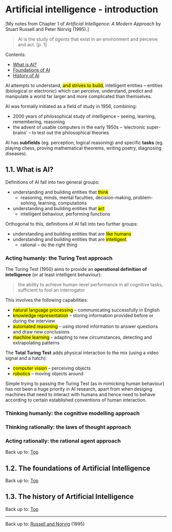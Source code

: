 # Artificial intelligence - introduction

\[My notes from Chapter 1 of *Artificial Intelligence: A Modern Approach* by Stuart Russell and Peter Norvig (1995).\]

> AI is the study of *agents* that exist in an environment and perceive and act. [p. 1]

Contents:
- [What is AI?](#11-what-is-ai)
- [Foundations of AI](#12-the-foundations-of-artificial-intelligence)
- [History of AI](#13-the-history-of-artificial-intelligence)

AI attempts to understand, <mark>and strives to build</mark>, intelligent entities – entities (biological or electronic) which can perceive, understand, predict and manipulate a world far larger and more complicated than themselves.

AI was formally initiated as a field of study in 1956, combining:
- 2000 years of philosophical study of intelligence – seeing, learning, remembering, reasoning
- the advent of usable computers in the early 1950s – ‘electronic super-brains’ – to test out the philosophical theories

AI has **subfields** (eg. perception, logical reasoning) and specific **tasks** (eg. playing chess, proving mathematical theorems, writing poetry, diagnosing diseases).

## 1.1. What is AI?

Definitions of AI fall into two general groups:
- understanding and building entities that <mark>think</mark>
  - reasoning, minds, mental faculties, decision-making, problem-solving, learning, computations
- understanding and building entities that <mark>act</mark>
  - intelligent behaviour, performing functions

Orthogonal to this, definitions of AI fall into two further groups:
- understanding and building entities that are <mark>like humans</mark>
- understanding and building entities that are <mark>intelligent</mark>
  - rational – do the right thing

### Acting humanly: the Turing Test approach

The Turing Test (1950) aims to provide an **operational definition of intelligence** (or at least intelligent behaviour):

> the ability to achieve human-level performance in all cognitive tasks, sufficient to fool an interrogator

This involves the following capabilities:
- <mark>natural language processing</mark> – communicating successfully in English
- <mark>knowledge representation</mark> – storing information provided before or during the interview
- <mark>automated reasoning</mark> – using stored information to answer questions and draw new conclusions
- <mark>machine learning</mark> – adapting to new circumstances, detecting and extrapolating patterns

The **Total Turing Test** adds physical interaction to the mix (using a video signal and a hatch):
- <mark>computer vision</mark> – perceiving objects
- <mark>robotics</mark> – moving objects around

Simple trying to passing the Turing Test (as in mimicking human behaviour) has not been a huge priority in AI research, apart from when desiging machines that need to interact with humans and hence need to behave according to certain established conventions of human interaction.

### Thinking humanly: the cognitive modelling approach

### Thinking rationally: the laws of thought approach

### Acting rationally: the rational agent approach

Back up to: [Top](#)

## 1.2. The foundations of Artificial Intelligence


Back up to: [Top](#)

## 1.3. The history of Artificial Intelligence

Back up to: [Top](#)



----

Back up to: [Russell and Norvig](index.md) (1995)

